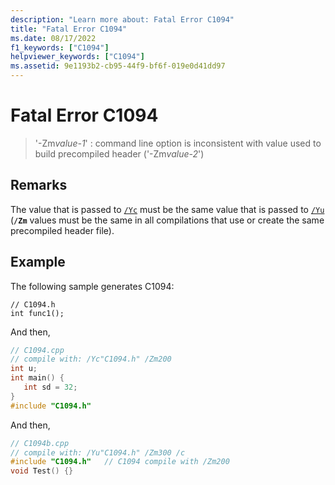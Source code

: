 ```yaml
---
description: "Learn more about: Fatal Error C1094"
title: "Fatal Error C1094"
ms.date: 08/17/2022
f1_keywords: ["C1094"]
helpviewer_keywords: ["C1094"]
ms.assetid: 9e1193b2-cb95-44f9-bf6f-019e0d41dd97
---
```

# Fatal Error C1094

> '-Zm*value-1*' : command line option is inconsistent with value used to build precompiled header ('-Zm*value-2*')

## Remarks

The value that is passed to [`/Yc`](../../build/reference/yc-create-precompiled-header-file.md) must be the same value that is passed to [`/Yu`](../../build/reference/yu-use-precompiled-header-file.md) (**`/Zm`** values must be the same in all compilations that use or create the same precompiled header file).

## Example

The following sample generates C1094:

```
// C1094.h
int func1();
```

And then,

```cpp
// C1094.cpp
// compile with: /Yc"C1094.h" /Zm200
int u;
int main() {
   int sd = 32;
}
#include "C1094.h"
```

And then,

```cpp
// C1094b.cpp
// compile with: /Yu"C1094.h" /Zm300 /c
#include "C1094.h"   // C1094 compile with /Zm200
void Test() {}
```
